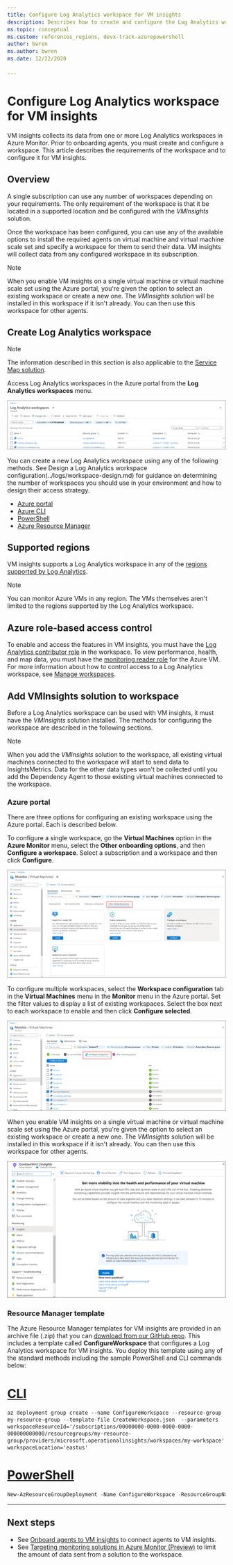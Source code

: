 ```yaml
---
title: Configure Log Analytics workspace for VM insights
description: Describes how to create and configure the Log Analytics workspace used by VM insights.
ms.topic: conceptual
ms.custom: references_regions, devx-track-azurepowershell
author: bwren
ms.author: bwren
ms.date: 12/22/2020

---
```


# Configure Log Analytics workspace for VM insights
VM insights collects its data from one or more Log Analytics workspaces in Azure Monitor. Prior to onboarding agents, you must create and configure a workspace. This article describes the requirements of the workspace and to configure it for VM insights.

## Overview
A single subscription can use any number of workspaces depending on your requirements. The only requirement of the workspace is that it be located in a supported location and be configured with the *VMInsights* solution.

Once the workspace has been configured, you can use any of the available options to install the required agents on virtual machine and virtual machine scale set and specify a workspace for them to send their data. VM insights will collect data from any configured workspace in its subscription.

> [!NOTE]
> When you enable VM insights on a single virtual machine or virtual machine scale set using the Azure portal, you're given the option to select an existing workspace or create a new one. The *VMInsights* solution will be installed in this workspace if it isn't already. You can then use this workspace for other agents.


## Create Log Analytics workspace

>[!NOTE]
>The information described in this section is also applicable to the [Service Map solution](service-map.md). 

Access Log Analytics workspaces in the Azure portal from the **Log Analytics workspaces** menu.

[![Log Anlytics workspaces](media/vminsights-configure-workspace/log-analytics-workspaces.png)](media/vminsights-configure-workspace/log-analytics-workspaces.png#lightbox)

You can create a new Log Analytics workspace using any of the following methods. See Design a Log Analytics workspace configuration(../logs/workspace-design.md) for guidance on determining the number of workspaces you should use in your environment and how to design their access strategy.


* [Azure portal](../logs/quick-create-workspace.md)
* [Azure CLI](../logs/resource-manager-workspace.md)
* [PowerShell](../logs/powershell-workspace-configuration.md)
* [Azure Resource Manager](../logs/resource-manager-workspace.md)

## Supported regions
VM insights supports a Log Analytics workspace in any of the [regions supported by Log Analytics](https://azure.microsoft.com/global-infrastructure/services/?products=monitor&regions=all).


>[!NOTE]
>You can monitor Azure VMs in any region. The VMs themselves aren't limited to the regions supported by the Log Analytics workspace.

## Azure role-based access control
To enable and access the features in VM insights, you must have the [Log Analytics contributor role](../logs/manage-access.md#manage-access-using-azure-permissions) in the workspace. To view performance, health, and map data, you must have the [monitoring reader role](../roles-permissions-security.md#built-in-monitoring-roles) for the Azure VM. For more information about how to control access to a Log Analytics workspace, see [Manage workspaces](../logs/manage-access.md).

## Add VMInsights solution to workspace
Before a Log Analytics workspace can be used with VM insights, it must have the *VMInsights* solution installed. The methods for configuring the workspace are described in the following sections.

> [!NOTE]
> When you add the *VMInsights* solution to the workspace, all existing virtual machines connected to the workspace will start to send data to InsightsMetrics. Data for the other data types won't be collected until you add the Dependency Agent to those existing virtual machines connected to the workspace.

### Azure portal
There are three options for configuring an existing workspace using the Azure portal. Each is described below.

To configure a single workspace, go the **Virtual Machines** option in the **Azure Monitor** menu, select the **Other onboarding options**, and then **Configure a workspace**. Select a subscription and a workspace and then click **Configure**.

[![Configure workspace](../vm/media/vminsights-enable-policy/configure-workspace.png)](../vm/media/vminsights-enable-policy/configure-workspace.png#lightbox)

To configure multiple workspaces, select the **Workspace configuration** tab in the **Virtual Machines** menu in the **Monitor** menu in the Azure portal. Set the filter values to display a list of existing workspaces. Select the box next to each workspace to enable and then click **Configure selected**.

[![Workspace configuration](../vm/media/vminsights-enable-policy/workspace-configuration.png)](../vm/media/vminsights-enable-policy/workspace-configuration.png#lightbox)


When you enable VM insights on a single virtual machine or virtual machine scale set using the Azure portal, you're given the option to select an existing workspace or create a new one. The *VMInsights* solution will be installed in this workspace if it isn't already. You can then use this workspace for other agents.

[![Enable single VM in portal](../vm/media/vminsights-enable-portal/enable-vminsights-vm-portal.png)](../vm/media/vminsights-enable-portal/enable-vminsights-vm-portal.png#lightbox)


### Resource Manager template
The Azure Resource Manager templates for VM insights are provided in an archive file (.zip) that you can [download from our GitHub repo](https://aka.ms/VmInsightsARMTemplates). This includes a template called **ConfigureWorkspace** that configures a Log Analytics workspace for VM insights. You deploy this template using any of the standard methods including the sample PowerShell and CLI commands below: 

# [CLI](#tab/CLI)

```azurecli
az deployment group create --name ConfigureWorkspace --resource-group my-resource-group --template-file CreateWorkspace.json  --parameters workspaceResourceId='/subscriptions/00000000-0000-0000-0000-000000000000/resourcegroups/my-resource-group/providers/microsoft.operationalinsights/workspaces/my-workspace' workspaceLocation='eastus'

```

# [PowerShell](#tab/PowerShell)

```powershell
New-AzResourceGroupDeployment -Name ConfigureWorkspace -ResourceGroupName my-resource-group -TemplateFile ConfigureWorkspace.json -workspaceResourceId /subscriptions/00000000-0000-0000-0000-000000000000/resourcegroups/my-resource-group/providers/microsoft.operationalinsights/workspaces/my-workspace -location eastus
```

---



## Next steps
- See [Onboard agents to VM insights](vminsights-enable-overview.md) to connect agents to VM insights.
- See [Targeting monitoring solutions in Azure Monitor (Preview)](../insights/solution-targeting.md) to limit the amount of data sent from a solution to the workspace.